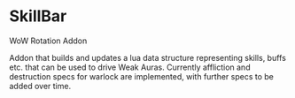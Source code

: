 # SkillBar
WoW Rotation Addon

Addon that builds and updates a lua data structure representing skills, buffs etc. that can be used to drive Weak Auras.  Currently affliction and destruction specs for warlock are implemented, with further specs to be added over time.
